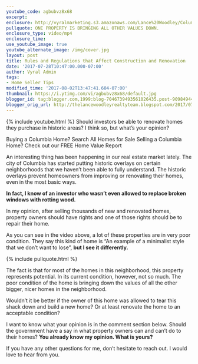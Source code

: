 ```yaml
---
youtube_code: agbubvz8x68
excerpt:
enclosure: http://vyralmarketing.s3.amazonaws.com/Lance%20Woodley/Columbia%20Real%20Estate%20Agent-%20Rules%20and%20Regulations%20that%20Affect%20Construction%20and%20Renovation.mp4
pullquote: ONE PROPERTY IS BRINGING ALL OTHER VALUES DOWN.
enclosure_type: video/mp4
enclosure_time:
use_youtube_image: true
youtube_alternate_image: /img/cover.jpg
layout: post
title: Rules and Regulations that Affect Construction and Renovation
date: '2017-07-28T10:47:00.000-07:00'
author: Vyral Admin
tags:
- Home Seller Tips
modified_time: '2017-08-02T13:47:41.604-07:00'
thumbnail: https://i.ytimg.com/vi/agbubvz8x68/default.jpg
blogger_id: tag:blogger.com,1999:blog-7046739493561026435.post-9098494478554083686
blogger_orig_url: http://thelancewoodleyrealtyteam.blogspot.com/2017/07/rules-and-regulations-that-affect.html
---
```

{% include youtube.html %}
Should investors be able to renovate homes they purchase in historic areas? I think so, but what’s your opinion?

Buying a Columbia Home? Search All Homes for Sale
Selling a Columbia Home? Check out our FREE Home Value Report

An interesting thing has been happening in our real estate market lately. The city of Columbia has started putting historic overlays on certain neighborhoods that we haven’t been able to fully understand. The historic overlays prevent homeowners from improving or renovating their homes, even in the most basic ways.

**In fact, I know of an investor who wasn’t even allowed to replace broken windows with rotting wood.**

In my opinion, after selling thousands of new and renovated homes, property owners should have rights and one of those rights should be to repair their home.

As you can see in the video above, a lot of these properties are in very poor condition. They say this kind of home is “An example of a minimalist style that we don’t want to lose”, **but I see it differently.**

{% include pullquote.html %}

The fact is that for most of the homes in this neighborhood, this property represents potential. In its current condition, however, not so much. The poor condition of the home is bringing down the values of all the other bigger, nicer homes in the neighborhood.

Wouldn’t it be better if the owner of this home was allowed to tear this shack down and build a new home? Or at least renovate the home to an acceptable condition?

I want to know what your opinion is in the comment section below. Should the government have a say in what property owners can and can’t do to their homes? **You already know my opinion. What is yours?**

If you have any other questions for me, don’t hesitate to reach out. I would love to hear from you.
